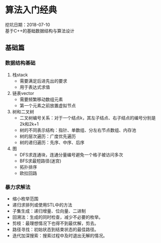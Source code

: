 # 算法入门经典
挖坑日期：2018-07-10  
基于C++的基础数据结构与算法设计  

## 基础篇

### 数据结构基础
1. 栈stack
	* 需要满足后进先出的要求
	* 用于表达式求值
2. 链表vector
	* 需要频繁移动数组元素
	* 第一个元素之前放置虚拟节点
3. 树和二叉树
	* 二叉树编号关系：对于一个结点k，其左子结点、右子结点的编号分别是2k和2k+1
	* 树的不同表示结构：指针、单数组、分左右节点数组、内存池
	* 树的层次遍历：广度优先遍历
	* 树的递归遍历：先序、中序、后序
4. 图
	* DFS求连通块，连通分量编号避免一个格子被访问多次
	* BFS求最短路径(迷宫)
	* 拓扑排序
	* 欧拉回路

### 暴力求解法
* 缩小枚举范围
* 递归求排列或使用STL中的方法
* 子集生成：递归增量、位向量、二进制
* 回溯法：生成的同时检查，减少不必要的枚举。
* 剪枝：最理想情况下也得不到最优解，剪去。
* 路径寻找：初始状态到结束状态的最佳路径。
* 迭代加深搜索：搜索过程中及时退出无解的情况。